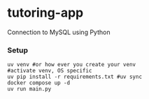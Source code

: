 # tutoring-app
Connection to MySQL using Python

### Setup

```
uv venv #or how ever you create your venv
#activate venv, OS specific
uv pip install -r requirements.txt #uv sync
docker compose up -d
uv run main.py
```
